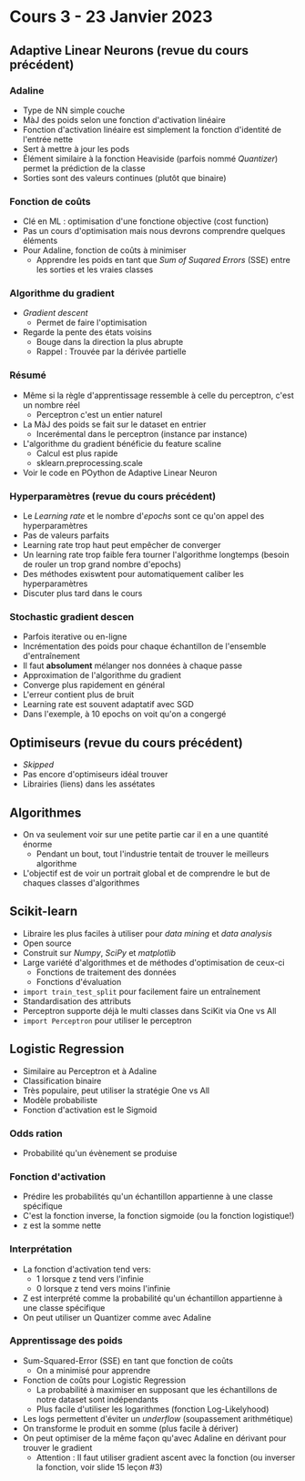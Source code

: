 # Cours 3 - 23 Janvier 2023

## Adaptive Linear Neurons (revue du cours précédent)

### Adaline
- Type de NN simple couche
- MàJ des poids selon une fonction d'activation linéaire
- Fonction d'activation linéaire est simplement la fonction d'identité de l'entrée nette
- Sert à mettre à jour les pods
- Élément similaire à la fonction Heaviside (parfois nommé _Quantizer_) permet la prédiction de la classe
- Sorties sont des valeurs continues (plutôt que binaire)

### Fonction de coûts
- Clé en ML : optimisation d'une fonctione objective (cost function)
- Pas un cours d'optimisation mais nous devrons comprendre quelques éléments
- Pour Adaline, fonction de coûts à minimiser
  - Apprendre les poids en tant que _Sum of Suqared Errors_ (SSE) entre les sorties et les vraies classes

### Algorithme du gradient
- _Gradient descent_
  - Permet de faire l'optimisation
- Regarde la pente des états voisins
  - Bouge dans la direction la plus abrupte
  - Rappel : Trouvée par la dérivée partielle

### Résumé 
- Même si la règle d'apprentissage ressemble à celle du perceptron, c'est un nombre réel
  - Perceptron c'est un entier naturel
- La MàJ des poids se fait sur le dataset en entrier
  - Incerémental dans le perceptron (instance par instance)
- L'algorithme du gradient bénéficie du feature scaline
  - Calcul est plus rapide
  - sklearn.preprocessing.scale
- Voir le code en POython de Adaptive Linear Neuron   

### Hyperparamètres (revue du cours précédent)
- Le _Learning rate_ et le nombre d'_epochs_ sont ce qu'on appel des hyperparamètres
- Pas de valeurs parfaits
- Learning rate trop haut peut empêcher de converger
- Un learning rate trop faible fera tourner l'algorithme longtemps (besoin de rouler un trop grand nombre d'epochs)
- Des méthodes exiswtent pour automatiquement caliber les hyperparamètres
- Discuter plus tard dans le cours

### Stochastic gradient descen
- Parfois iterative ou en-ligne
- Incrémentation des poids pour chaque échantillon de l'ensemble d'entraînement
- Il faut **absolument** mélanger nos données à chaque passe
- Approximation de l'algorithme du gradient
- Converge plus rapidement en général
- L'erreur contient plus de bruit
- Learning rate est souvent adaptatif avec SGD
- Dans l'exemple, à 10 epochs on voit qu'on a congergé

## Optimiseurs (revue du cours précédent)
- _Skipped_
- Pas encore d'optimiseurs idéal trouver
- Librairies (liens) dans les assétates
  
## Algorithmes
- On va seulement voir sur une petite partie car il en a une quantité énorme
  - Pendant un bout, tout l'industrie tentait de trouver le meilleurs algorithme
- L'objectif est de voir un portrait global et de comprendre le but de chaques classes d'algorithmes

## Scikit-learn
- Libraire les plus faciles à utiliser pour _data mining_ et _data analysis_
- Open source
- Construit sur _Numpy_, _SciPy_ et _matplotlib_
- Large variété d'algorithmes et de méthodes d'optimisation de ceux-ci
  - Fonctions de traitement des données
  - Fonctions d'évaluation
- `import train_test_split` pour facilement faire un entraînement
- Standardisation des attributs
- Perceptron supporte déjà le multi classes dans SciKit via One vs All
- `import Perceptron` pour utiliser le perceptron

## Logistic Regression
- Similaire au Perceptron et à Adaline
- Classification binaire
- Très populaire, peut utiliser la stratégie One vs All
- Modèle probabiliste
- Fonction d'activation est le Sigmoid

### Odds ration
- Probabilité qu'un évènement se produise

### Fonction d'activation
- Prédire les probabilités qu'un échantillon appartienne à une classe spécifique
- C'est la fonction inverse, la fonction sigmoide (ou la fonction logistique!)
- z est la somme nette

### Interprétation
- La fonction d'activation tend vers:
  - 1 lorsque z tend vers l'infinie
  - 0 lorsque z tend vers moins l'infinie
- Z est interprété comme la probabilité qu'un échantillon appartienne à une classe spécifique
- On peut utiliser un Quantizer comme avec Adaline

### Apprentissage des poids
- Sum-Squared-Error (SSE) en tant que fonction de coûts
  - On a minimisé pour apprendre
- Fonction de coûts pour Logistic Regression
  - La probabilité à maximiser en supposant que les échantillons de notre dataset sont indépendants
  - Plus facile d'utiliser les logarithmes (fonction Log-Likelyhood)
- Les logs permettent d'éviter un _underflow_ (soupassement arithmétique)
- On transforme le produit en somme (plus facile à dériver)
- On peut optimiser de la même façon qu'avec Adaline en dérivant pour trouver le gradient
  - Attention : Il faut utiliser gradient ascent avec la fonction (ou inverser la fonction, voir slide 15 leçon #3)   
